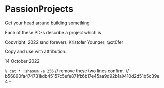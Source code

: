 # PassionProjects
Get your head around building something

Each of these PDFs describe a project which is

Copyright, 2022 (and forever), Kristofer Younger, @xt0fer

Copy and use with attribution.

14 October 2022

`% cat * |shasum -a 256`
// remove these two lines confirm.
// b56890fa474731bdb45157c5efe871fb6b17e45aa9d92b1a0410d2d51b5c39e4  -